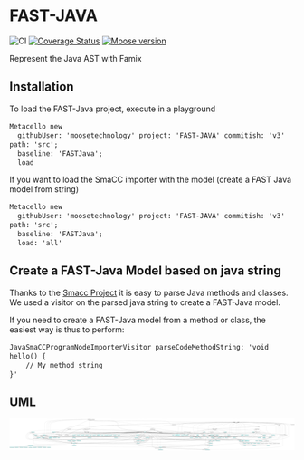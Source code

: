 # FAST-JAVA

![CI](https://github.com/moosetechnology/FAST-Java/workflows/CI/badge.svg)
[![Coverage Status](https://coveralls.io/repos/github/moosetechnology/FAST-JAVA/badge.svg?branch=v3)](https://coveralls.io/github/moosetechnology/FAST-JAVA?branch=v3)
[![Moose version](https://img.shields.io/badge/Moose-10-%23aac9ff.svg)](https://github.com/moosetechnology/Moose)

Represent the Java AST with Famix

## Installation

To load the FAST-Java project, execute in a playground

```st
Metacello new
  githubUser: 'moosetechnology' project: 'FAST-JAVA' commitish: 'v3' path: 'src';
  baseline: 'FASTJava';
  load
```

If you want to load the SmaCC importer with the model (create a FAST Java model from string)

```st
Metacello new
  githubUser: 'moosetechnology' project: 'FAST-JAVA' commitish: 'v3' path: 'src';
  baseline: 'FASTJava';
  load: 'all'
```

## Create a FAST-Java Model based on java string

Thanks to the [Smacc Project](https://github.com/j-brant/SmaCC) it is easy to parse Java methods and classes.
We used a visitor on the parsed java string to create a FAST-Java model.

If you need to create a FAST-Java model from a method or class, the easiest way is thus to perform:

```st
JavaSmaCCProgramNodeImporterVisitor parseCodeMethodString: 'void hello() {
    // My method string
}'
```

## UML

![meta-model image](https://raw.githubusercontent.com/moosetechnology/FAST-JAVA/8ceb4e8d23bda1c57a151879b7fae50cd6fdb290/fast-java.svg)
